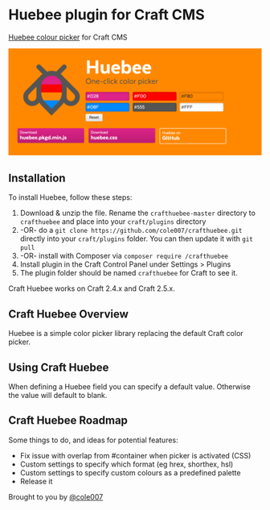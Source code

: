 # Huebee plugin for Craft CMS

[Huebee colour picker](http://huebee.buzz/) for Craft CMS

![Screenshot](resources/screenshots/plugin_logo.png)


## Installation

To install Huebee, follow these steps:

1. Download & unzip the file. Rename the `crafthuebee-master` directory to `crafthuebee` and place into your `craft/plugins` directory
2.  -OR- do a `git clone https://github.com/cole007/crafthuebee.git` directly into your `craft/plugins` folder.  You can then update it with `git pull`
3.  -OR- install with Composer via `composer require /crafthuebee`
4. Install plugin in the Craft Control Panel under Settings > Plugins
5. The plugin folder should be named `crafthuebee` for Craft to see it.  

Craft Huebee works on Craft 2.4.x and Craft 2.5.x.

## Craft Huebee Overview

Huebee is a simple color picker library replacing the default Craft color picker.

## Using Craft Huebee

When defining a Huebee field you can specify a default value. Otherwise the value will default to blank. 

## Craft Huebee Roadmap

Some things to do, and ideas for potential features:

* Fix issue with overlap from #container when picker is activated (CSS)
* Custom settings to specify which format (eg hrex, shorthex, hsl)
* Custom settings to specify custom colours as a predefined palette
* Release it

Brought to you by [@cole007](http://ournameismud.co.uk/)
